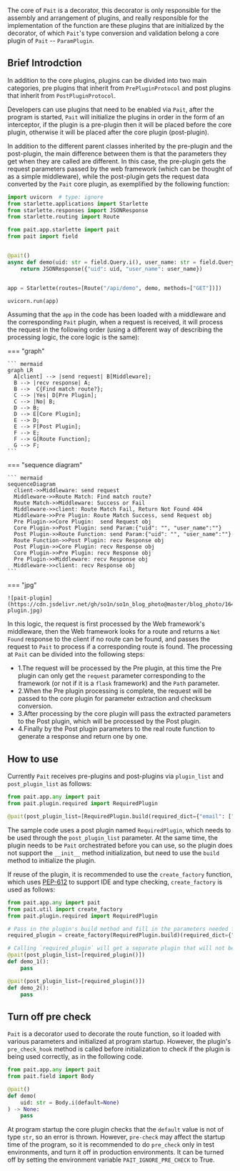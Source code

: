 The core of `Pait` is a decorator, this decorator is only responsible for the assembly and arrangement of plugins,
and really responsible for the implementation of the function are these plugins that are initialized by the decorator,
of which `Pait`'s type conversion and validation belong a core plugin of `Pait` -- `ParamPlugin`.

## Brief Introdction
In addition to the core plugins, plugins can be divided into two main categories,
pre plugins that inherit from `PrePluginProtocol` and post plugins that inherit from `PostPluginProtocol`.

Developers can use plugins that need to be enabled via `Pait`, after the program is started,
`Pait` will initialize the plugins in order in the form of an interceptor,
if the plugin is a pre-plugin then it will be placed before the core plugin,
otherwise it will be placed after the core plugin (post-plugin).

In addition to the different parent classes inherited by the pre-plugin and the post-plugin,
the main difference between them is that the parameters they get when they are called are different.
In this case, the pre-plugin gets the request parameters passed by the web framework (which can be thought of as a simple middleware),
while the post-plugin gets the request data converted by the `Pait` core plugin, as exemplified by the following function:
```Python
import uvicorn  # type: ignore
from starlette.applications import Starlette
from starlette.responses import JSONResponse
from starlette.routing import Route

from pait.app.starlette import pait
from pait import field


@pait()
async def demo(uid: str = field.Query.i(), user_name: str = field.Query.i()) -> JSONResponse:
    return JSONResponse({"uid": uid, "user_name": user_name})


app = Starlette(routes=[Route("/api/demo", demo, methods=["GET"])])

uvicorn.run(app)
```
Assuming that the `app` in the code has been loaded with a middleware and the corresponding `Pait` plugin,
when a request is received,
it will process the request in the following order (using a different way of describing the processing logic, the core logic is the same):

=== "graph"

    ``` mermaid
    graph LR
      A[client] --> |send request| B[Middleware];
      B --> |recv response| A;
      B -->  C{Find match route?};
      C --> |Yes| D[Pre Plugin];
      C --> |No| B;
      D --> B;
      D --> E[Core Plugin];
      E --> D;
      E --> F[Post Plugin];
      F --> E;
      F --> G[Route Function];
      G --> F;
    ```

=== "sequence diagram"

    ``` mermaid
    sequenceDiagram
      client->>Middleware: send request
      Middleware->>Route Match: Find match route?
      Route Match->>Middleware: Success or Fail
      Middleware->>client: Route Match Fail, Return Not Found 404
      Middleware->>Pre Plugin: Route Match Success, send Request obj
      Pre Plugin->>Core Plugin:  send Request obj
      Core Plugin->>Post Plugin: send Param:{"uid": "", "user_name":""}
      Post Plugin->>Route Function: send Param:{"uid": "", "user_name":""}
      Route Function->>Post Plugin: recv Response obj
      Post Plugin->>Core Plugin: recv Response obj
      Core Plugin->>Pre Plugin: recv Response obj
      Pre Plugin->>Middleware: recv Response obj
      Middleware->>client: recv Response obj
    ```

=== "jpg"

    ![pait-plugin](https://cdn.jsdelivr.net/gh/so1n/so1n_blog_photo@master/blog_photo/1647762511992pait-plugin.jpg)


In this logic, the request is first processed by the Web framework's middleware,
then the Web framework looks for a route and returns a `Not Found` response to the client if no route can be found,
and passes the request to `Pait` to process if a corresponding route is found.
The processing at `Pait` can be divided into the following steps:

- 1.The request will be processed by the Pre plugin, at this time the Pre plugin can only get the `request` parameter corresponding to the framework (or not if it is a `flask` framework) and the `Path` parameter.
- 2.When the Pre plugin processing is complete, the request will be passed to the core plugin for parameter extraction and checksum conversion.
- 3.After processing by the core plugin will pass the extracted parameters to the Post plugin, which will be processed by the Post plugin.
- 4.Finally by the Post plugin parameters to the real route function to generate a response and return one by one.

## How to use
Currently `Pait` receives pre-plugins and post-plugins via `plugin_list` and `post_plugin_list` as follows:
```Python
from pait.app.any import pait
from pait.plugin.required import RequiredPlugin

@pait(post_plugin_list=[RequiredPlugin.build(required_dict={"email": ["username"]})])
```
The sample code uses a post plugin named `RequiredPlugin`, which needs to be used through the `post_plugin_list` parameter.
At the same time, the plugin needs to be `Pait` orchestrated before you can use,
so the plugin does not support the `__init__` method initialization, but need to use the `build` method to initialize the plugin.

If reuse of the plugin, it is recommended to use the `create_factory` function,
which uses [PEP-612](https://peps.python.org/pep-0612/) to support IDE and type checking, `create_factory` is used as follows:
```Python
from pait.app.any import pait
from pait.util import create_factory
from pait.plugin.required import RequiredPlugin

# Pass in the plugin's build method and fill in the parameters needed for build to get a plugin build factory function
required_plugin = create_factory(RequiredPlugin.build)(required_dict={"email": ["username"]})

# Calling `required_plugin` will get a separate plugin that will not be shared with other functions
@pait(post_plugin_list=[required_plugin()])
def demo_1():
    pass

@pait(post_plugin_list=[required_plugin()])
def demo_2():
    pass
```

## Turn off pre check
`Pait` is a decorator used to decorate the route function,
so it loaded with various parameters and initialized at program startup.
However, the plugin's `pre_check_hook` method is called before initialization to check if the plugin is being used correctly,
as in the following code.
```Python
from pait.app.any import pait
from pait.field import Body

@pait()
def demo(
    uid: str = Body.i(default=None)
) -> None:
    pass
```
At program startup the core plugin checks that the `default` value is not of type `str`, so an error is thrown.
However, `pre-check` may affect the startup time of the program, so it is recommended to do `pre_check` only in test environments,
and turn it off in production environments.
It can be turned off by setting the environment variable `PAIT_IGNORE_PRE_CHECK` to True.
